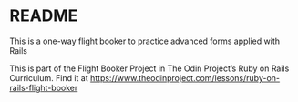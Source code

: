 # README

This is a one-way flight booker to practice advanced forms applied with Rails

This is part of the Flight Booker Project in The Odin Project’s Ruby on Rails Curriculum. Find it at https://www.theodinproject.com/lessons/ruby-on-rails-flight-booker

